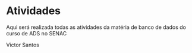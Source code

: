 # Atividades
Aqui será realizada todas as atividades da matéria de banco de dados do curso de ADS no SENAC 

Victor Santos